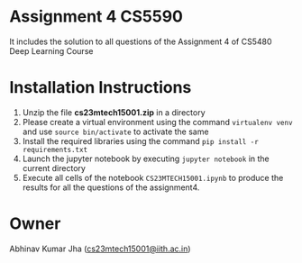 # Assignment 4 CS5590

It includes the solution to all questions of the Assignment 4 of CS5480 Deep Learning Course

# Installation Instructions

1. Unzip the file **cs23mtech15001.zip** in a directory
2. Please create a virtual environment using the command `virtualenv venv` and use `source bin/activate` to activate the same
3. Install the required libraries using the command `pip install -r requirements.txt`
4. Launch the jupyter notebook by executing `jupyter notebook` in the current directory
5. Execute all cells of the notebook `CS23MTECH15001.ipynb` to produce the results for all the questions of the assignment4.


# Owner
Abhinav Kumar Jha (cs23mtech15001@iith.ac.in)
